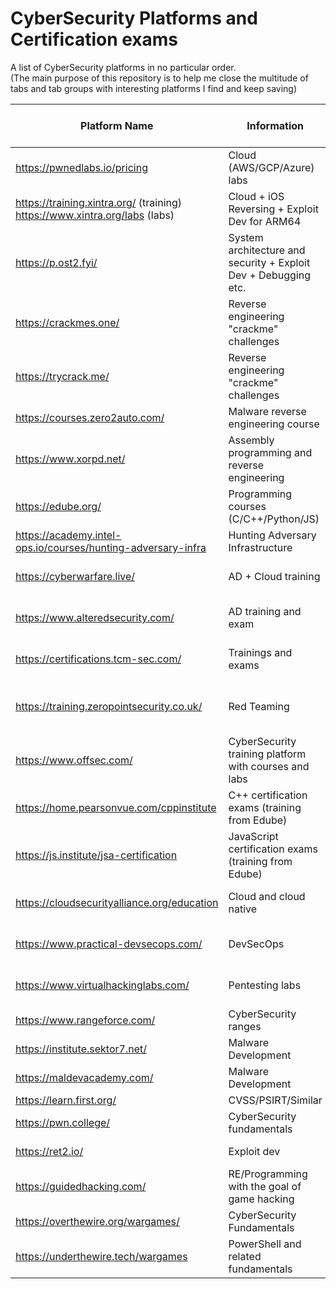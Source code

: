 # CyberSecurity Platforms and Certification exams

A list of CyberSecurity platforms in no particular order.  
(The main purpose of this repository is to help me close the multitude of tabs and tab groups with interesting platforms I find and keep saving)

| Platform Name | Information | Type | Certification Exam | Certificate of Completion | 
| ------------- | ----------- | ---- | ------------------ | --------------------------- |
| https://pwnedlabs.io/pricing | Cloud (AWS/GCP/Azure) labs | Range | No | ? |
| https://training.xintra.org/ (training) https://www.xintra.org/labs (labs)| Cloud + iOS Reversing + Exploit Dev for ARM64 | Course training and labs| ? | Yes |
| https://p.ost2.fyi/ | System architecture and security + Exploit Dev + Debugging etc.| Course training | No | Yes |
| https://crackmes.one/ | Reverse engineering "crackme" challenges | Range | No | No |
| https://trycrack.me/ | Reverse engineering "crackme" challenges | Range | No | No |
| https://courses.zero2auto.com/ | Malware reverse engineering course | Course training | Yes | Yes |
| https://www.xorpd.net/ | Assembly programming and reverse engineering | Learning platform | No | No |
| https://edube.org/| Programming courses (C/C++/Python/JS)| Free courses | Yes | No |
| https://academy.intel-ops.io/courses/hunting-adversary-infra | Hunting Adversary Infrastructure | Training course | No | Yes |
| https://cyberwarfare.live/ | AD + Cloud training | Labs + Certificaiton Exams | Yes | ? |
| https://www.alteredsecurity.com/ | AD training and exam | Labs + Certification Exams | Yes | Yes |
| https://certifications.tcm-sec.com/ | Trainings and exams | Courses + Certification Exams | Yes | Yes |
| https://training.zeropointsecurity.co.uk/ | Red Teaming | Courses + Labs + Certification Exams | Yes | ? |
| https://www.offsec.com/ | CyberSecurity training platform with courses and labs | Course + Labs + Certificaiton Exams | Yes | ? |
| https://home.pearsonvue.com/cppinstitute | C++ certification exams (training from Edube) | Certification | Yes | No |
| https://js.institute/jsa-certification | JavaScript certification exams (training from Edube) | Certification | Yes | No |
| https://cloudsecurityalliance.org/education | Cloud and cloud native | Certification exams + training | Yes | No |
| https://www.practical-devsecops.com/ | DevSecOps | Certification exams + training | Yes | No |
| https://www.virtualhackinglabs.com/ | Pentesting labs | Labs + Certification Exam | Yes | ? |
| https://www.rangeforce.com/ | CyberSecurity ranges | Labs + Challenges | No | Yes |
| https://institute.sektor7.net/ | Malware Development | Course + Labs | ? | Yes |
| https://maldevacademy.com/ | Malware Development | Course | ? | ? |
| https://learn.first.org/ | CVSS/PSIRT/Similar | Course | No | Yes |
| https://pwn.college/ | CyberSecurity fundamentals | Course and labs | No | No |
| https://ret2.io/ | Exploit dev | Course + Labs | No | ? |
| https://guidedhacking.com/ | RE/Programming with the goal of game hacking | Guides and tutorials + YT videos | No | No |
| https://overthewire.org/wargames/ | CyberSecurity Fundamentals | Labs | No | No |
| https://underthewire.tech/wargames | PowerShell and related fundamentals | Labs | No | No |
